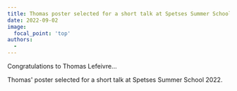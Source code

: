 ```yaml
---
title: Thomas poster selected for a short talk at Spetses Summer School 2022
date: 2022-09-02
image:
  focal_point: 'top'
authors:
  - 
---
```


Congratulations to Thomas Lefeivre...

<!--more-->

Thomas' poster selected for a short talk at Spetses Summer School 2022. 

